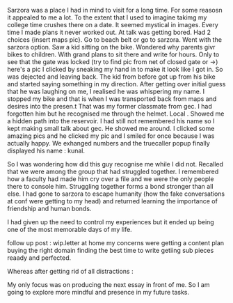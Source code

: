 Sarzora was a place I had in mind to visit for a long time. For some reasosn it appealed to me a lot. To the extent that I used to imagine  takimg my college time crushes there on a date. It seemed mystical in images. Every time I made plans it never worked out. 
At talk was getting bored. Had 2 choices
{insert maps pic}. Go to beach belt or go to sarzora. 
Went with the sarzora option. Saw a kid sitting on the bike. Wondered why parents givr bikes to children.
With grand plans to sit there and write for hours. Only to see that the gate was locked (try to find pic from net of closed gate or ->)
here's a pic I clicked by sneaking my hand in to make it look like I got in.
So was dejected and leaving back.  The kid from before got up from his bike and started saying something in my direction. After getting over initial guess that he was laughing on me, I realised he was whispering my name. 
I stopped my bike and that is when I was transported back from maps and desires into the presen.t That was my former classmate from gec. 
I had forgotten him but he recognised me through the helmet. Local . Showed me a hidden path into the reservoir. 
I had still not remembered his name so I kept making small talk about gec. He showed me around. I clicked some amazing pics and he clicked my pic and I smiled for once because I was actually happy. 
We exhanged numbers and the truecaller popup finally displayed his name : kunal.

So I was wondering how did this guy recognise me while I did not. Recalled that we were among the group that had struggled together. I remembered how a faculty had made him cry over a file and we were the only people there to console him. Struggling together forms a bond stronger than all else. I had gone to sarzora to escape humanity (how the fake conversations at conf were getting to my head) and returned learning the importance of friendship and human bonds. 

I had given up the need to control my experiences but it ended up being one of the most memorable days of my life.


follow up post :
wip.letter
at home my concerns were
getting a content plan
buying the right domain
finding the best time to write
getiing sub pieces reaady and perfected. 

Whereas after getting rid of all distractions :

My only focus was on producing the next essay in front of me. So I am going to explore more mindful and presence in my future tasks.